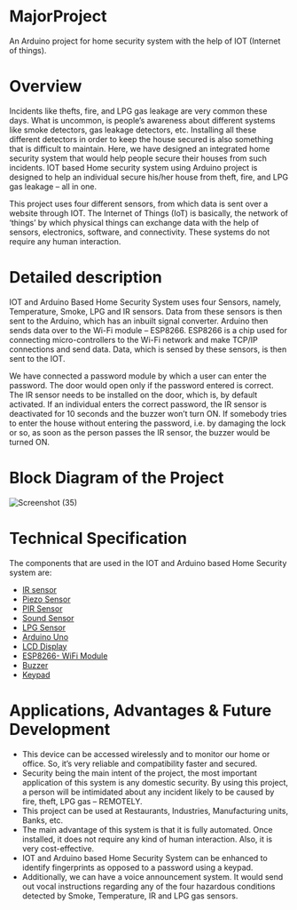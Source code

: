 # MajorProject
An Arduino project for home security system with the help of IOT (Internet of things).

# Overview
 Incidents like thefts, fire, and LPG gas leakage are very common these days. What is uncommon, is people’s awareness about different systems like smoke detectors, gas leakage detectors, etc. Installing all these different detectors in order to keep the house secured is also something that is difficult to maintain. Here, we have designed an integrated home security system that would help people secure their houses from such incidents. IOT based Home security system using Arduino project is designed to help an individual secure his/her house from theft, fire, and LPG gas leakage – all in one.

 This project uses four different sensors, from which data is sent over a website through IOT. The Internet of Things (IoT) is basically, the network of ‘things’ by which physical things can exchange data with the help of sensors, electronics, software, and connectivity. These systems do not require any human interaction.
 
 # Detailed description
  IOT and Arduino Based Home Security System uses four Sensors, namely, Temperature, Smoke, LPG and IR sensors. Data from these sensors is then sent to the Arduino, which has an inbuilt signal converter. Arduino then sends data over to the Wi-Fi module – ESP8266. ESP8266 is a chip used for connecting micro-controllers to the Wi-Fi network and make TCP/IP connections and send data. Data, which is sensed by these sensors, is then sent to the IOT.
   
  We have connected a password module by which a user can enter the password. The door would open only if the password entered is correct. The IR sensor needs to be installed on the door, which is, by default activated. If an individual enters the correct password, the IR sensor is deactivated for 10 seconds and the buzzer won’t turn ON. If somebody tries to enter the house without entering the password, i.e. by damaging the lock or so, as soon as the person passes the IR sensor, the buzzer would be turned ON.
  
# Block Diagram of the Project
 
![Screenshot (35)](https://user-images.githubusercontent.com/87115795/204463625-4663837d-3490-4cdb-a63f-06719335728c.png)

# Technical Specification
  The components that are used in the IOT and Arduino based Home Security system are:
- [IR sensor](https://robocraze.com/blogs/post/ir-sensor-interfacing-with-arduino)
- [Piezo Sensor](https://en.wikipedia.org/wiki/Piezoelectric_sensor)
- [PIR Sensor](https://www.tutorialspoint.com/arduino/arduino_pir_sensor.htm)
- [Sound Sensor](https://circuitdigest.com/microcontroller-projects/interfacing-sound-sensor-with-arduino)
- [LPG Sensor](https://www.rhydolabz.com/wiki/?p=3381)
- [Arduino Uno](https://en.wikipedia.org/wiki/Arduino_Uno)
- [LCD Display](https://www.electronicwings.com/arduino/lcd-16x2-interfacing-with-arduino-uno#:~:text=LCD%2016x2%20is%20a%2016,be%20used%20for%20control%20purposes.)
- [ESP8266- WiFi Module ](https://en.wikipedia.org/wiki/ESP8266)
- [Buzzer](https://robocraze.com/blogs/post/how-to-use-buzzer-with-arduino)
- [Keypad](https://www.electronicwings.com/arduino/4x4-keypad-interfacing-with-arduino-uno)

# Applications, Advantages & Future Development
- This device can be accessed wirelessly and to monitor our home or office. So, it’s very reliable and compatibility faster and secured.
- Security being the main intent of the project, the most important application of this system is any domestic security. By using this project, a person will be intimidated about any incident likely to be caused by fire, theft, LPG gas – REMOTELY.
- This project can be used at Restaurants, Industries, Manufacturing units, Banks, etc.
- The main advantage of this system is that it is fully automated. Once installed, it does not require any kind of human interaction. Also, it is very cost-effective.
- IOT and Arduino based Home Security System can be enhanced to identify fingerprints as opposed to a password using a keypad.
- Additionally, we can have a voice announcement system. It would send out vocal instructions regarding any of the four hazardous conditions detected by Smoke,      Temperature, IR and LPG gas sensors.
